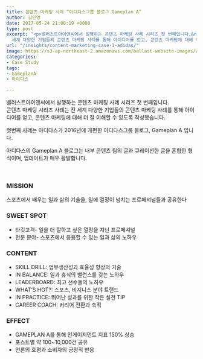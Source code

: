 ```yaml
---
title: 콘텐츠 마케팅 사례 “아디다스그룹 블로그 Gameplan A”
author: 김민영
date: 2017-05-24 21:00:19 +0000
type: post
excerpt: "<p>밸러스트아이앤씨에서 발행하는 콘텐츠 마케팅 사례 시리즈 첫 번째입니다.&nbsp;<br />콘텐츠 마케팅 시리즈 사례는 전
  세계 다양한 기업들의 콘텐츠 마케팅 사례를 통해 아이디어를 얻고, 콘텐츠 마케팅에 대해 더 잘 이해할 수 있도록 작성했습니다.</p>"
url: "/insights/content-marketing-case-1-adidas/"
image: https://s3-ap-northeast-2.amazonaws.com/ballast-website-images/wp-content/uploads/2017/02/15110119/img-3.png
categories:
- Case Study
tags:
- GameplanA
- 아이다스

---
```

밸러스트아이앤씨에서 발행하는 콘텐츠 마케팅 사례 시리즈 첫 번째입니다.   
콘텐츠 마케팅 시리즈 사례는 전 세계 다양한 기업들의 콘텐츠 마케팅 사례를 통해 아이디어를 얻고, 콘텐츠 마케팅에 대해 더 잘 이해할 수 있도록 작성했습니다.

첫번째 사례는 아디다스가 2016년에 개편한 아디다스그룹 블로그, Gameplan A 입니다.

아디다스의 Gameplan A 블로그는 내부 콘텐츠 팀의 글과 큐레이션한 글을 혼합한 형식이며, 업데이트가 매우 활발합니다. 

  

### MISSION

스포츠에서 배우는 일과 삶의 기술을, 일에 열정이 넘치는 프로페셔널들과 공유한다

### SWEET SPOT

* 타깃고객- 일을 더 잘하고 싶은 열정을 지닌 프로페셔널 
* 전문 분야- 스포츠에서 응용할 수 있는 일과 삶의 노하우 

### CONTENT

* SKILL DRILL: 업무생산성과 효율성 향상의 기술 
* IN BALANCE: 일과 휴식의 밸런스를 갖는 노하우
* LEADERBOARD: 최고 선수들의 노하우 
* WHAT’S HOT?: 스포츠, 비지니스 분야 트랜드
* IN PRACTICE: 뛰어난 성과를 위한 작은 실천 TIP
* CAREER COACH: 커리어 전환과 축적 

### EFFECT

* GAMEPLAN A를 통해 인게이지먼트 지표 150% 상승
* 포스트별 약 100\~10,000건 공유 
* 언론의 호평과 소비자의 긍정적 반응 
